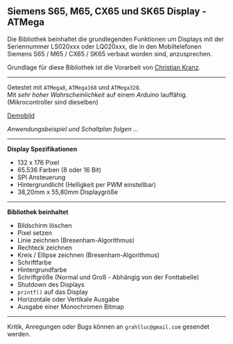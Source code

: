 Siemens S65, M65, CX65 und SK65 Display - ATMega
------------------------------------------------
  
Die Bibliothek beinhaltet die grundlegenden Funktionen um Displays mit der Seriennummer LS020xxx oder LQ020xxx, die in den Mobiltelefonen Siemens S65 / M65 / CX65 / SK65 verbaut worden sind, anzusprechen.

Grundlage für diese Bibliothek ist die Vorarbeit von [Christian Kranz](http://www.superkranz.de/christian/S65_Display/DisplayIndex.html "Christian Kranz - Homepage").
  
---  

Getestet mit `ATMega8`, `ATMega168` und `ATMega328`.  
Mit _sehr hoher Wahrscheinlichkeit_ auf einem _Arduino_ lauffähig. (Mikrocontroller sind dieselben) 
  
[Demobild](https://raw.github.com/PixelPirat/S65-Display-ATMega/master/Bilder/s65display_demo.png "Demobild")  
  
*Anwendungsbeispiel und Schaltplan folgen ...*
  
---
  
**Display Spezifikationen**
  * 132 x 176 Pixel
  * 65.536 Farben                       (8 oder 16 Bit)
  * SPI Ansteuerung
  * Hintergrundlicht                    (Helligkeit per PWM einstellbar)
  * 38,20mm x 55,80mm Displaygröße

---

**Bibliothek beinhaltet**
  * Bildschirm löschen
  * Pixel setzen
  * Linie zeichnen                      (Bresenham-Algorithmus)
  * Rechteck zeichnen
  * Kreis / Ellipse zeichnen            (Bresenham-Algorithmus)
  * Schriftfarbe
  * Hintergrundfarbe
  * Schriftgröße                        (Normal und Groß - Abhängig von der Fonttabelle)
  * Shutdown des Displays
  * `printf()` auf das Display
  * Horizontale oder Vertikale Ausgabe
  * Ausgabe einer Monochromen Bitmap

---

Kritik, Anregungen oder Bugs können an `grahlluc@gmail.com` gesendet werden.
